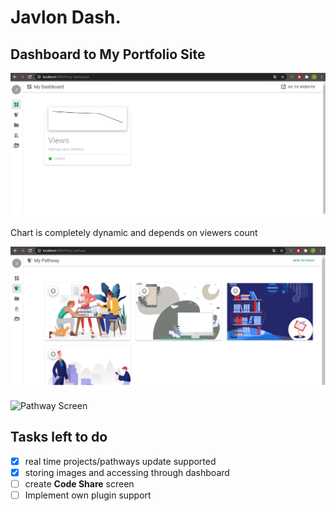 # Javlon Dash.

## Dashboard to My Portfolio Site

![Views Screen](./src/assets/views.png)

Chart is completely dynamic and depends on viewers count

![Projects Screen](./src/assets/pathway.png)

![Pathway Screen]()

## Tasks left to do

- [x] real time projects/pathways update supported
- [x] storing images and accessing through dashboard
- [ ] create **Code Share** screen 
- [ ] Implement own plugin support 
